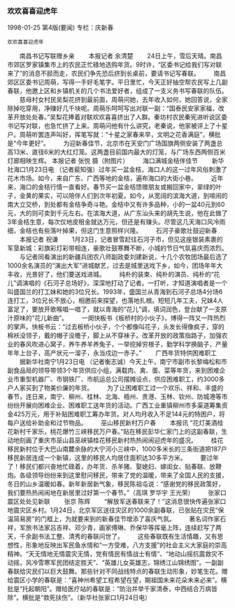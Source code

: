 ### 欢欢喜喜迎虎年

1998-01-25
第4版(要闻)
专栏：庆新春

    欢欢喜喜迎虎年
　　南昌书记写联赠乡亲
　　本报记者  余清楚
　　24日上午，雪后天晴。南昌市郊区罗家镇集市上的农民正忙碌地选购年货。9时许，“区委书记给我们写对联来了”的消息不胫而走，农民们争先恐后挤到长桌前，要请书记写春联。
　　南昌郊区区委书记周萌，写得一手好毛笔字。平日里忙，今天正好抽空帮农民写上几副春联，他邀上区和乡镇机关的几个书法爱好者，组成了一支义务书写春联的队伍。
　　慈母村女村民吴梨花挤到最前面，周萌问她，去年收入如何，她回答说，全家除掉吃穿用，净赚好几千块呢。周萌乐呵呵写出对联一副：“国泰民安家家福，改革开放处处春。”吴梨花捧着对联欢欢喜喜挤出了人群。秦坊村农民秦宪进听说区委书记写对联，也急忙挤了上来。周萌问他有什么讲究，老秦说，他家被评上了十星户。周萌听罢连声叫好，挥笔写就：“十星之家春来早，文明之花香满庭”，横批是“今年更好”。
　　为迎新春佳节，北京市在天安门广场国旗两侧安装了两盏总高13米、直径6米的大红灯笼。这两盏目前国内最大的灯笼，与广场东西两侧百米灯廊相映生辉。  本报记者  张悦 摄（附图片）
　　海口满城金桔伴佳节
　　新华社海口1月23日电 （记者裴知强）过年买一盆金桔，海口人的这一过年风俗刺激了花木市场。如今，来自广东、广西等地的金桔，遍布海口的大街小巷。
　　近年来，海口的金桔行情一直看好。春节买一盆金桔馈赠朋友或搬回家中，翠绿的叶子，金黄的果实，可以陪伴人们到次年初夏。如今，从宽阔的滨海大道，到喧闹的南大立交桥，到处都有金桔争奇斗艳。金桔中又有许多品种，小的一盆40元到60元，大的则可卖到千元左右。在滨海大道，从广东汕头来的胡先生说，他在此做了3年金桔生意，每次仅地皮租金就达万元，但还是有赚头。尽管这几天海口风冷雨细，金桔也有些落叶掉果，但这门生意照样兴隆。
　　石河子豪歌壮鼓迎新春
　　本报记者  祝谦
　　1月23日，记者冒雪赶往石河子市，但见这座银装素裹的军垦新城：彩旗彩灯彩带相连，豪歌壮鼓寒舞不断，小城的节日气氛喜庆而浓烈。
　　与记者同看演出的新疆兵团农八师副政委刘建新说，十几个农牧团场最后选了1000余名演员的“演出大军”进城献艺，过去是城里送戏下乡，如今，团场年年大丰收，光景好了，他们要送戏进城。
　　纯朴的装束、纯朴的演员、纯朴的“花儿”调演唱的《石河子总场好》，深深地打动了记者。一打听，才知道演唱者是一个叫盛国兰的打工妹和她的3位兄长。1993年，盛国兰从青海到石河子总场4分场6连打工，3位兄长不放心，相邀前来探望，也落地扎根。短短几年工夫，兄妹4人富足了，要放开歌喉唱一唱了，就以青海的“花儿”调，填词润色，登台献了一支原汁原味的“花儿新曲”。
　　一阕快板书《板桥村的小伙子》，博得一阵又一阵热烈的掌声。快板书云：“过去板桥小伙子，个个都像叫花子，头发长得像疯子，穿的棉袄没领子，戴的帽子没檐子，脚上从不穿袜子。改革开放的政策指路子，加强农业的春风吹进心窝子，养牛养羊养兔子，一举挖掉穷根子，勤学科学换脑子，产量年年上台子，高产状元一溜子，永当戍边一赤子。”
　　广西年货特供困难职工
　　据新华社南宁1月23日电 （记者衡志诚）今天上午，南宁市副市长黎梅松和市副食品局的领导带领3个年货供应小组，满载肉、禽、蛋、菜等年货，来到困难企业市重型机器厂、市钢铁厂、市航运总公司摆摊设点，供应困难职工，约3000多户人家买到了物美价廉的年货。
　　为了让困难职工过一个欢乐、祥和、丰盛的春节，连日来，南宁、柳州、桂林、北海、梧州、贵港、玉林、钦州、防城港等市纷纷开展向困难企业、困难职工送年货的活动。广西工业重镇柳州市多渠道筹集资金425万元，用于补贴困难职工筹办年货。对人均月收入不足144元的特困户，将每户送给补助金和过节物品。
　　巫山移民新村万户春
　　本报讯 “花灯美酒桂花新村千家乐，桃花爆竹三峡移民万户春。”贴在移民彭华仁家门上的这副春联，生动地刻画了重庆市巫山县巫峡镇桂花移民新村热热闹闹迎虎年的盛况。
　　桂花移民新村位于大巴山南麓余脉的大宁河小三峡中，1000多米长的三条街道把187户移民新居连成一个新镇，这里的移民人均居住面积达30多平方米。
　　要过年了！移民们都兴奋地忙碌着，办年货、杀羊猪、娶媳妇、嫁闺女、贴春联、放鞭炮。各级领导纷纷来到这里慰问移民，带来了党的温暖，带来了全国人民的支援，冬日的山乡温暖如春。新年新居新气象，移民陈祖屯说：“感谢党的移民政策好，我们要热热闹闹地在新居里过好第一个春节。”（高琪  罗华宇  王光荣）
　　张家口震区处处见新联
　　张京  陈辉
　　“解放军送春联来了！”这消息很快传遍张家口地震灾区乡村。1月24日，北京军区送往灾区的1000余副春联，已张贴在灾民“保温简易房”的门框上，为就要来到的新春佳节增添了喜庆气氛。
　　著名词作家石祥，军旅书法家吕吉祥、邓少青，画家傅琳、乔保华等挥毫上阵，连续赶写了两天，千余副书法工整、清秀的春联问世了。
　　这些春联既有生活情趣，又有思想性，形象地反映出军民鱼水情和“一方受难，八方支援”的社会主义大家庭的崇高精神。“天无情地无情震灾无情，党有情民有情战士有情”、“地动山摇抗震救灾不动摇，风冷雪寒军民团结定胜天”、“英雄儿女英雄志，锦绣江山锦绣图”。一副副春联给灾民们以巨大鼓舞。那些针对不同战线特点的春联生动形象，妙笔生花。赠给震区小学的春联是：“喜神州希望工程希望在望，期祖国未来花朵未来必来”。横批是“托起朝阳”。赠给医疗站的春联是：“防治并举千家清泰，中西结合万病皆除”。横批是“救死扶伤”。（新华社张家口1月24日电）
